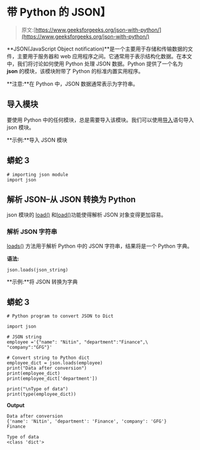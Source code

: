 # 带 Python 的 JSON】

> 原文:[https://www.geeksforgeeks.org/json-with-python/](https://www.geeksforgeeks.org/json-with-python/)

**JSON(JavaScript Object notification)**是一个主要用于存储和传输数据的文件，主要用于服务器和 web 应用程序之间。它通常用于表示结构化数据。在本文中，我们将讨论如何使用 Python 处理 JSON 数据。Python 提供了一个名为 **json** 的模块，该模块附带了 Python 的标准内置实用程序。

**注意:**在 Python 中，JSON 数据通常表示为字符串。

## 导入模块

要使用 Python 中的任何模块，总是需要导入该模块。我们可以使用[导入](https://www.geeksforgeeks.org/import-module-python/)语句导入 json 模块。

**示例:**导入 JSON 模块

## 蟒蛇 3

```
# importing json module
import json
```

## 解析 JSON–从 JSON 转换为 Python

json 模块的 [load()](https://www.geeksforgeeks.org/json-load-in-python/) 和[load()](https://www.geeksforgeeks.org/json-loads-in-python/)功能使得解析 JSON 对象变得更加容易。

### 解析 JSON 字符串

[loads()](https://www.geeksforgeeks.org/json-loads-in-python/) 方法用于解析 Python 中的 JSON 字符串，结果将是一个 Python 字典。

**语法:**

```
json.loads(json_string)
```

**示例:**将 JSON 转换为字典

## 蟒蛇 3

```
# Python program to convert JSON to Dict

import json

# JSON string
employee ='{"name": "Nitin", "department":"Finance",\
"company":"GFG"}'

# Convert string to Python dict
employee_dict = json.loads(employee)
print("Data after conversion")
print(employee_dict)
print(employee_dict['department'])

print("\nType of data")
print(type(employee_dict))
```

**Output**

```
Data after conversion
{'name': 'Nitin', 'department': 'Finance', 'company': 'GFG'}
Finance

Type of data
<class 'dict'>
```